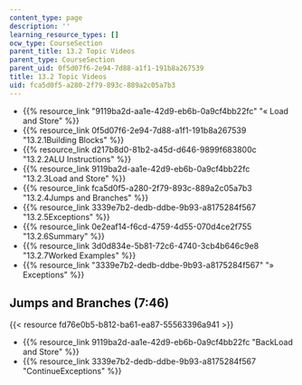 ```yaml
---
content_type: page
description: ''
learning_resource_types: []
ocw_type: CourseSection
parent_title: 13.2 Topic Videos
parent_type: CourseSection
parent_uid: 0f5d07f6-2e94-7d88-a1f1-191b8a267539
title: 13.2 Topic Videos
uid: fca5d0f5-a280-2f79-893c-889a2c05a7b3
---
```


*   {{% resource_link "9119ba2d-aa1e-42d9-eb6b-0a9cf4bb22fc" "« Load and Store" %}}
*   {{% resource_link 0f5d07f6-2e94-7d88-a1f1-191b8a267539 "13.2.1Building Blocks" %}}
*   {{% resource_link d217b8d0-81b2-a45d-d646-9899f683800c "13.2.2ALU Instructions" %}}
*   {{% resource_link 9119ba2d-aa1e-42d9-eb6b-0a9cf4bb22fc "13.2.3Load and Store" %}}
*   {{% resource_link fca5d0f5-a280-2f79-893c-889a2c05a7b3 "13.2.4Jumps and Branches" %}}
*   {{% resource_link 3339e7b2-dedb-ddbe-9b93-a8175284f567 "13.2.5Exceptions" %}}
*   {{% resource_link 0e2eaf14-f6cd-4759-4d55-070d4ce2f755 "13.2.6Summary" %}}
*   {{% resource_link 3d0d834e-5b81-72c6-4740-3cb4b646c9e8 "13.2.7Worked Examples" %}}
*   {{% resource_link "3339e7b2-dedb-ddbe-9b93-a8175284f567" "» Exceptions" %}}

Jumps and Branches (7:46)
-------------------------

{{< resource fd76e0b5-b812-ba61-ea87-55563396a941 >}}

*   {{% resource_link 9119ba2d-aa1e-42d9-eb6b-0a9cf4bb22fc "BackLoad and Store" %}}
*   {{% resource_link 3339e7b2-dedb-ddbe-9b93-a8175284f567 "ContinueExceptions" %}}